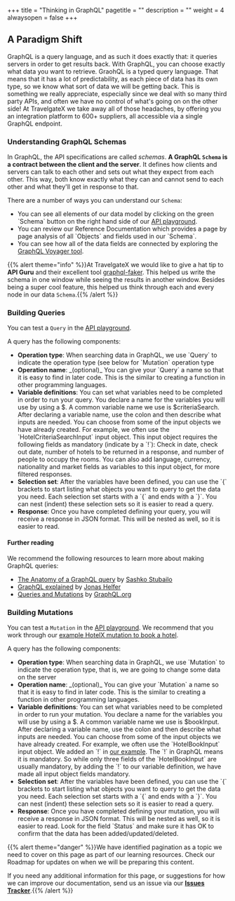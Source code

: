 +++
title = "Thinking in GraphQL"
pagetitle = ""
description = ""
weight = 4
alwaysopen = false
+++

## A Paradigm Shift

GraphQL is a query language, and as such it does exactly that: it queries servers in order to get results back. With GraphQL, you can choose exactly what data you want to retrieve. GraohQL is a typed query language. That means that it has a lot of predictability, as each piece of data has its own type, so we know what sort of data we will be getting back. This is something we really appreciate, especially since we deal with so many third party APIs, and often we have no control of what's going on on the other side! At TravelgateX we take away all of those headaches, by offering you an integration platform to 600+ suppliers, all accessible via a single GraphQL endpoint.

### Understanding GraphQL Schemas

In GraphQL, the API specifications are called _schemas_. **A GraphQL `Schema` is a contract between the client and the server**. It defines how clients and servers can talk to each other and sets out what they expect from each other. This way, both know exactly what they can and cannot send to each other and what they'll get in response to that.

There are a number of ways you can understand our `Schema`:
<ul><li>You can see all elements of our data model by clicking on the green `Schema` button on the right hand side of our <a href="api.travelgatex.com">API playground</a>.</li>
<li>You can review our Reference Documentation which provides a page by page analysis of all `Objects` and fields used in our `Schema`.</li>
  <li>You can see how all of the data fields are connected by exploring the <a href="https://api.travelgatex.com/voyager">GraphQL Voyager tool</a>.</li></ul>
  
{{% alert theme="info" %}}At TravelgateX we would like to give a hat tip to **API Guru** and their excellent tool [graphql-faker](https://github.com/APIs-guru/graphql-faker). This helped us write the schema in one window while seeing the results in another window. Besides being a super cool feature, this helped us think through each and every node in our data `Schema`.{{% /alert %}}

### Building Queries

You can test a `Query` in the <a href="api.travelgatex.com">API playground</a>.

A query has the following components:
<ul><li><strong>Operation type</strong>: When searching data in GraphQL, we use `Query` to indicate the operation type (see below for `Mutation` operation type</li>
<li><strong>Operation name</strong>: _(optional)_ You can give your `Query` a name so that it is easy to find in later code. This is the similar to creating a function in other programming languages.</li>
<li><strong>Variable definitions</strong>: You can set what variables need to be completed in order to run your query. You declare a name for the variables you will use by using a $. A common variable name we use is $criteriaSearch. After declaring a variable name, use the colon and then describe what inputs are needed. You can choose from some of the input objects we have already created. For example, we often use the `HotelCriteriaSearchInput` input object. This input object requires the following fields as mandatory (indicate by a `!`): Check in date, check out date, number of hotels to be returned in a response, and number of people to occupy the rooms. You can also add language, currency, nationality and market fields as variables to this input object, for more filtered responses.</li> 
<li><strong>Selection set</strong>: After the variables have been defined, you can use the `{` brackets to start listing what objects you want to query to get the data you need. Each selection set starts with a `{` and ends with a `}`. You can nest (indent) these selection sets so it is easier to read a query.</li>
<li><strong>Response</strong>: Once you have completed defining your query, you will receive a response in JSON format. This will be nested as well, so it is easier to read.</li></ul>

#### Further reading
<p>We recommend the following resources to learn more about making GraphQL queries:
<ul><li><a href="https://dev-blog.apollodata.com/the-anatomy-of-a-graphql-query-6dffa9e9e747">The Anatomy of a GraphQL query</a> by <a href="https://github.com/stubailo">Sashko Stubailo</a></li>
  <li><a href="https://dev-blog.apollodata.com/graphql-explained-5844742f195e">GraphQL explained</a> by <a href="https://twitter.com/databricks">Jonas Helfer</a></li>
  <li><a href="https://graphql.org/learn/queries/">Queries and Mutations</a> by <a href="https://graphql.org/">GraphQL.org</a></li></ul></p>
  
### Building Mutations

You can test a `Mutation` in the <a href="api.travelgatex.com">API playground</a>. We recommend that you work through our <a href="https://docs.travelgatex.com/hotelx/quickstart/">example HotelX mutation to book a hotel</a>.

A query has the following components:
<ul><li><strong>Operation type</strong>: When searching data in GraphQL, we use `Mutation` to indicate the operation type, that is, we are going to change some data on the server</li>
<li><strong>Operation name</strong>: _(optional)_ You can give your `Mutation` a name so that it is easy to find in later code. This is the similar to creating a function in other programming languages.</li>
<li><strong>Variable definitions</strong>: You can set what variables need to be completed in order to run your mutation. You declare a name for the variables you will use by using a $. A common variable name we use is $bookInput. After declaring a variable name, use the colon and then describe what inputs are needed. You can choose from some of the input objects we have already created. For example, we often use the `HotelBookInput` input object. We added an `!` in <a href="https://docs.travelgatex.com/hotelx/quickstart/">our example</a>. The `!` in GraphQL means it is mandatory. So while only three fields of the `HotelBookInput` are usually mandatory, by adding the `!` to our variable definition, we have made all input object fields mandatory.</li>
<li><strong>Selection set</strong>: After the variables have been defined, you can use the `{` brackets to start listing what objects you want to query to get the data you need. Each selection set starts with a `{` and ends with a `}`. You can nest (indent) these selection sets so it is easier to read a query. </li>
<li><strong>Response</strong>: Once you have completed defining your mutation, you will receive a response in JSON format. This will be nested as well, so it is easier to read. Look for the field `Status` and make sure it has OK to confirm that the data has been added/updated/deleted.</li></ul>

{{% alert theme="danger" %}}We have identified pagination as a topic we need to cover on this page as part of our learning resources. Check our Roadmap for updates on when we will be preparing this content. 

If you need any additional information for this page, or suggestions for how we can improve our documentation, send us an issue via our <a href="https://github.com/travelgateX/Issue-tracker"><strong>Issues Tracker</strong></a>.{{% /alert %}}
